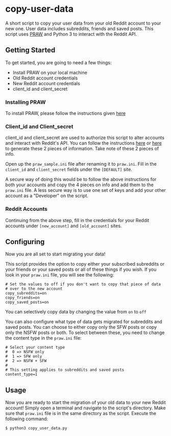 # copy-user-data

A short script to copy your user data from your old Reddit account to your new one. User data includes subreddits, friends and saved posts. This script uses [PRAW](https://praw.readthedocs.io/en/latest/index.html) and Python 3 to interact with the Reddit API.

## Getting Started
To get started, you are going to need a few things:
- Install PRAW on your local machine
- Old Reddit account credentials
- New Reddit account credentials
- client_id and client_secret

### Installing PRAW
To install PRAW, please follow the instructions given [here](https://github.com/praw-dev/praw#installation)

### Client_id and Client_secret
client_id and client_secret are used to authorize this script to alter accounts and interact with Reddit's API. You can follow the instructions [here](https://redditclient.readthedocs.io/en/latest/oauth/) or [here](https://github.com/reddit-archive/reddit/wiki/OAuth2-Quick-Start-Example) to generate these 2 pieces of information. Take note of these 2 pieces of info.

Open up the `praw_sample.ini` file after renaming it to `praw.ini`. Fill in the `client_id` and `client_secret` fields under the `[DEFAULT]` site. 

A secure way of doing this would be to follow the above instructions for both your accounts and copy the 4 pieces on info and add them to the `praw.ini` file. A less secure way is to use one set of keys and add your other account as a "Developer" on the script.

### Reddit Accounts
Continuing from the above step, fill in the credentials for your Reddit accounts under `[new_account]` and `[old_account]` sites.

## Configuring
Now you are all set to start migrating your data!

This script provides the option to copy either your subscribed subreddits or your friends or your saved posts or all of these things if you wish. If you look in your `praw.ini` file, you will see the following:
```
# Set the values to off if you don't want to copy that piece of data 
# over to the new account
copy_subreddits=on
copy_friends=on
copy_saved_posts=on
```

You can selectively copy data by changing the value from  `on` to `off`

You can also configure what type of data gets migrated for subreddits and saved posts. You can choose to either copy only the SFW posts or copy only the NSFW posts or both. To select between these, you need to change the content type in the `praw.ini` file:
```
# Select your content type
#  0 => NSFW only
#  1 => SFW only
#  2 => NSFW + SFW
#
# This setting applies to subreddits and saved posts
content_type=1
```

## Usage
Now you are ready to start the migration of your old data to your new Reddit account! Simply open a terminal and navigate to the script's directory. Make sure that `praw.ini` file is in the same directory as the script. Execute the following command:
```
$ python3 copy_user_data.py 
```
